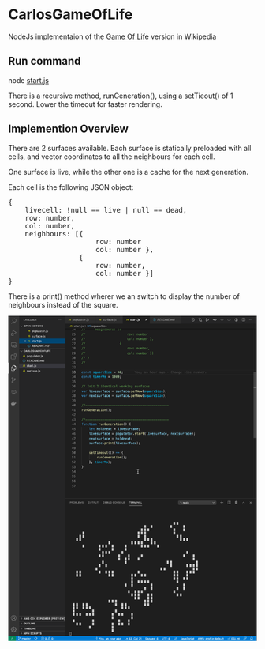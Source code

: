 # CarlosGameOfLife

NodeJs implementaion of the [Game Of Life](https://en.wikipedia.org/wiki/Conway%27s_Game_of_Life) version in Wikipedia


## Run command
node [start.js](https://github.com/ctarmor/CarlosGameOfLife/blob/master/start.js)

There is a recursive method, runGeneration(), using a setTieout() of 1 second.  Lower the timeout for faster rendering. 


## Implemention Overview

There are 2 surfaces available. Each surface is statically
preloaded with all cells, and vector coordinates to all the neighbours
for each cell.

One surface is live, while the other one is a cache for the next generation. 

Each cell is the following JSON object:
<pre>
{
    livecell: !null == live | null == dead,  
    row: number, 
    col: number,
    neighbours: [{
                     row: number
                     col: number },
                 {
                     row: number,
                     col: number }]
}
</pre>

There is a print() method wherer we an switch to display the number of neighbours instead of the square.

![Alt text](/Screenshot.png "Optional Title")


